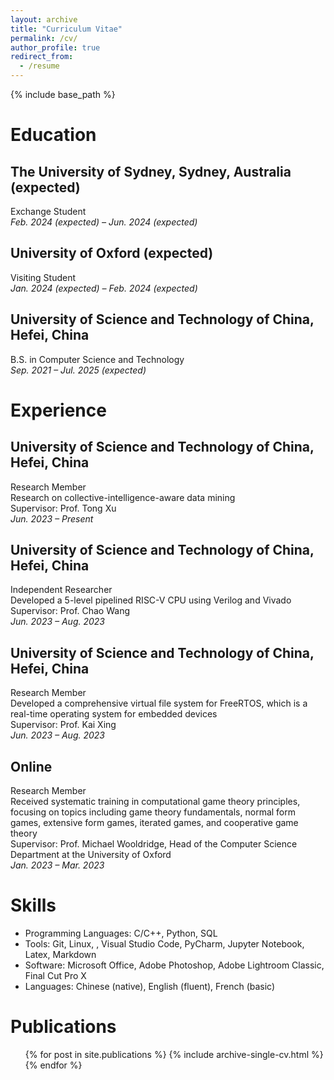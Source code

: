 ```yaml
---
layout: archive
title: "Curriculum Vitae"
permalink: /cv/
author_profile: true
redirect_from:
  - /resume
---
```


{% include base_path %}

Education
======
## **The University of Sydney, Sydney, Australia (expected)** 
Exchange Student\
*Feb. 2024 (expected) – Jun. 2024 (expected)*

## **University of Oxford (expected)**
Visiting Student\
*Jan. 2024 (expected) – Feb. 2024 (expected)*

## **University of Science and Technology of China, Hefei, China**
B.S. in Computer Science and Technology\
*Sep. 2021 – Jul. 2025 (expected)*

Experience
======
## **University of Science and Technology of China, Hefei, China**
Research Member\
Research on collective-intelligence-aware data mining\
Supervisor: Prof. Tong Xu\
*Jun. 2023 – Present* 

## **University of Science and Technology of China, Hefei, China**
Independent Researcher\
Developed a 5-level pipelined RISC-V CPU using Verilog and Vivado\
Supervisor: Prof. Chao Wang\
*Jun. 2023 – Aug. 2023*

## **University of Science and Technology of China, Hefei, China**
Research Member\
Developed a comprehensive virtual file system for FreeRTOS, which is a real-time operating system for embedded devices\
Supervisor: Prof. Kai Xing\
*Jun. 2023 – Aug. 2023*

## **Online**
Research Member\
Received systematic training in computational game theory principles, focusing on topics including game theory fundamentals, normal form games, extensive form games, iterated games, and cooperative game theory\
Supervisor: Prof. Michael Wooldridge, Head of the Computer Science Department at the University of Oxford\
*Jan. 2023 – Mar. 2023*

Skills
======
* Programming Languages: C/C++, Python, SQL
* Tools: Git, Linux, , Visual Studio Code, PyCharm, Jupyter Notebook, Latex, Markdown
* Software: Microsoft Office, Adobe Photoshop, Adobe Lightroom Classic, Final Cut Pro X
* Languages: Chinese (native), English (fluent), French (basic)

Publications
======
  <ul>{% for post in site.publications %}
    {% include archive-single-cv.html %}
  {% endfor %}</ul>
  
<!-- Talks
======
  <ul>{% for post in site.talks %}
    {% include archive-single-talk-cv.html %}
  {% endfor %}</ul>
  
Teaching
======
  <ul>{% for post in site.teaching %}
    {% include archive-single-cv.html %}
  {% endfor %}</ul> -->
  
<!-- Service and leadership
======
* Currently signed in to 43 different slack teams -->
